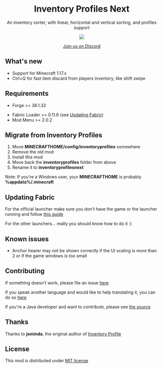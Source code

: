 <div class="center" align="center">

# Inventory Profiles Next

An inventory sorter, with linear, horizontal and vertical sorting, and profiles support

![](https://i.imgur.com/e4CagVq.jpeg)

[Join us on Discord](https://discord.gg/23YCxmveUM)

</div>

## What's new

- Support for Minecraft 1.17.x
- Ctrl+Q for fast item discard from players inventory, like shift swipe

## Requirements

- Forge >= 36.1.32

<span></span>

- Fabric Loader >= 0.11.6 (see [Updating Fabric](#updating-fabric))
- Mod Menu >= 2.0.2

## Migrate from Inventory Profiles

1. Move <span class="red"><strong>MINECRAFTHOME/config/inventoryprofiles</strong></span> somewhere
2. Remove the old mod
3. Install this mod
4. Move back the <span class="red"><strong>inventoryprofiles</strong></span> folder from above
5. Rename it to <span class="green"><strong>inventoryprofilesnext</strong></span>

Note: If you're a Windows user, your **MINECRAFTHOME** is probably **%appdata%/.minecraft**

## Updating Fabric

For the official launcher make sure you don't have the game or the launcher running and follow [this guide](https://fabricmc.net/wiki/player:tutorials:install_mcl:windows)

For the other launchers... really you should know how to do it :)

## Known issues

- Anchor hearer may not be shown correctly if the UI scaling is more than 2 or if the game windows is too small

## Contributing

If something doesn't work, please file an issue [here](https://github.com/blackd/Inventory-Profiles/issues)

If you speak another language and would like to help translating it, you can do so [here](https://github.com/blackd/Inventory-Profiles/tree/all-in-one/common/src/main/resources/assets/inventoryprofilesnext/lang)

If you're a Java developer and want to contribute, please see [the source](https://github.com/blackd/Inventory-Profiles)

## Thanks

Thanks to **jsminda**, the original author of [Inventory Profile](https://github.com/jsnimda/Inventory-Profiles)

## License

This mod is distributed under [MIT license](https://github.com/blackd/Inventory-Profiles/blob/all-in-one/LICENSE)
